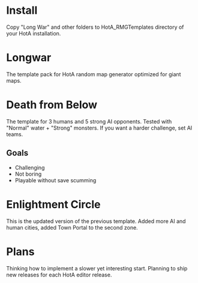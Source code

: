 # Install
Copy "Long War" and other folders to HotA_RMGTemplates directory of your HotA installation.

# Longwar
The template pack for HotA random map generator optimized for giant maps.

# Death from Below
The template for 3 humans and 5 strong AI opponents. Tested with "Normal" water + "Strong" monsters. If you want a harder challenge, set AI teams.

## Goals
* Challenging
* Not boring
* Playable without save scumming

# Enlightment Circle
This is the updated version of the previous template. Added more AI and human cities, added Town Portal to the second zone.

# Plans
Thinking how to implement a slower yet interesting start. Planning to ship new releases for each HotA editor release.


